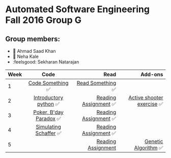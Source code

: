 # Automated Software Engineering Fall 2016 Group G
## Group members:

* :japanese_ogre: Ahmad Saad Khan
* :information_desk_person: Neha Kale
* :feelsgood: Sekharan Natarajan

| Week  |      Code      |  Read | Add-ons
|----------|:-------------:|------:|-------:|
| 1 |  [Code Something](https://github.com/akhan7/fss16groupG/tree/master/code/1) :white_check_mark: | [Read Something](https://github.com/akhan7/fss16groupG/blob/master/read/1/README.md) :white_check_mark:|
| 2 |  [Introductory python](https://github.com/akhan7/fss16groupG/tree/master/code/2) :white_check_mark:  | [Reading Assignment](https://github.com/akhan7/fss16groupG/blob/master/read/2/README.md) :white_check_mark: | [Active shooter exercise](https://github.com/akhan7/fss16groupG/blob/master/etc/Active_Shooter.md) :white_check_mark:
| 3 | [Poker, B'day Paradox](https://github.com/akhan7/fss16groupG/tree/master/code/3) :white_check_mark: |   [Reading Assignment](https://github.com/akhan7/fss16groupG/blob/master/read/3/README.md) :white_check_mark:|
| 4 | [Simulating Schaffer](https://github.com/akhan7/fss16groupG/tree/master/code/4) :white_check_mark: |   [Reading Assignment](https://github.com/akhan7/fss16groupG/blob/master/read/4/README.md) :white_check_mark:|
| 5 |  | [Reading Assignment](https://github.com/akhan7/fss16groupG/blob/master/read/2/README.md)  | [Genetic Algorithm](https://github.com/akhan7/fss16groupG/blob/master/etc/GA) :white_check_mark:

